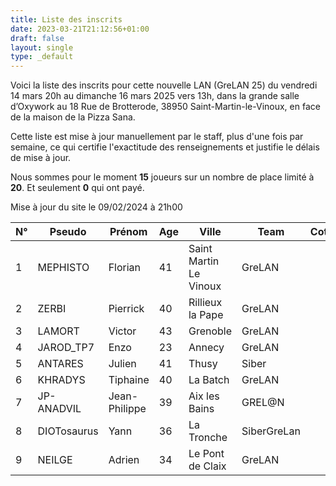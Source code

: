 ```yaml
---
title: Liste des inscrits
date: 2023-03-21T21:12:56+01:00
draft: false
layout: single
type: _default
---
```

Voici la liste des inscrits pour cette nouvelle LAN (GreLAN 25) du vendredi 14 mars 20h au dimanche 16 mars 2025 vers 13h, dans la grande salle d’Oxywork au 18 Rue de Brotterode, 38950 Saint-Martin-le-Vinoux, en face de la maison de la Pizza Sana.  

Cette liste est mise à jour manuellement par le staff, plus d'une fois par semaine, ce qui certifie l'exactitude des renseignements et justifie le délais de mise à jour.  

Nous sommes pour le moment **15** joueurs sur un nombre de place limité à **20**. Et seulement **0** qui ont payé.

Mise à jour du site le 09/02/2024 à 21h00
&nbsp;

| N°  | Pseudo      | Prénom        | Age | Ville                  | Team        | Cotisation |
| --- | ----------- | ------------- | --- | ---------------------- | ----------- | ---------- |
| 1   | MEPHISTO    | Florian       | 41  | Saint Martin Le Vinoux | GreLAN      |            |
| 2   | ZERBI       | Pierrick      | 40  | Rillieux la Pape       | GreLAN      |            |
| 3   | LAMORT      | Victor        | 43  | Grenoble               | GreLAN      |            |
| 4   | JAROD_TP7   | Enzo          | 23  | Annecy                 | GreLAN      |            |
| 5   | ANTARES     | Julien        | 41  | Thusy                  | Siber       |            |
| 6   | KHRADYS     | Tiphaine      | 40  | La Batch               | GreLAN      |            |
| 7   | JP-ANADVIL  | Jean-Philippe | 39  | Aix les Bains          | GREL@N      |            |
| 8   | DIOTosaurus | Yann          | 36  | La Tronche             | SiberGreLan |            |
| 9   | NEILGE      | Adrien        | 34  | Le Pont de Claix       | GreLAN      |            |